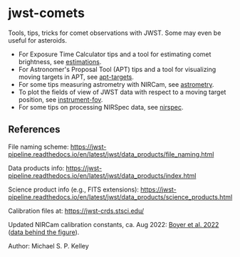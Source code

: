 # jwst-comets

Tools, tips, tricks for comet observations with JWST.  Some may even be useful for asteroids.

* For Exposure Time Calculator tips and a tool for estimating comet brightness, see [estimations](estimations/).
* For Astronomer's Proposal Tool (APT) tips and a tool for visualizing moving targets in APT, see [apt-targets](apt-targets/).
* For some tips measuring astrometry with NIRCam, see [astrometry](astrometry/).
* To plot the fields of view of JWST data with respect to a moving target position, see [instrument-fov](instrument-fov/).
* For some tips on processing NIRSpec data, see [nirspec](nirspec/).

## References

File naming scheme:
<https://jwst-pipeline.readthedocs.io/en/latest/jwst/data_products/file_naming.html>

Data products info:
<https://jwst-pipeline.readthedocs.io/en/latest/jwst/data_products/index.html>

Science product info (e.g., FITS extensions):
<https://jwst-pipeline.readthedocs.io/en/latest/jwst/data_products/science_products.html>

Calibration files at:
<https://jwst-crds.stsci.edu/>

Updated NIRCam calibration constants, ca. Aug 2022: [Boyer et al. 2022](https://arxiv.org/abs/2209.03348) ([data behind the figure](https://ers-stars.github.io/data/boyer2022_nircamoffsets.txt)).

Author: Michael S. P. Kelley
